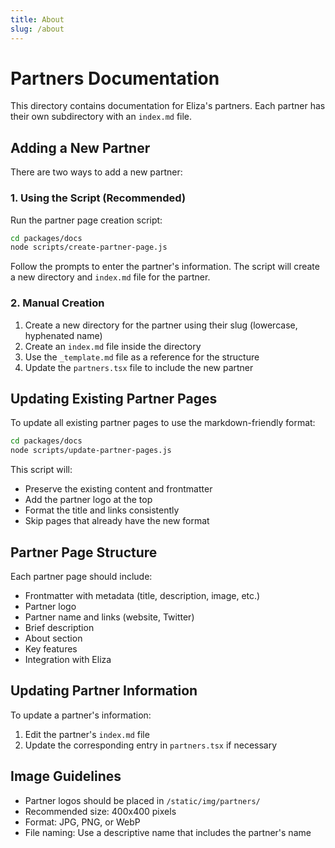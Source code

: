 ```yaml
---
title: About
slug: /about
---
```


# Partners Documentation

This directory contains documentation for Eliza's partners. Each partner has their own subdirectory with an `index.md` file.

## Adding a New Partner

There are two ways to add a new partner:

### 1. Using the Script (Recommended)

Run the partner page creation script:

```bash
cd packages/docs
node scripts/create-partner-page.js
```

Follow the prompts to enter the partner's information. The script will create a new directory and `index.md` file for the partner.

### 2. Manual Creation

1. Create a new directory for the partner using their slug (lowercase, hyphenated name)
2. Create an `index.md` file inside the directory
3. Use the `_template.md` file as a reference for the structure
4. Update the `partners.tsx` file to include the new partner

## Updating Existing Partner Pages

To update all existing partner pages to use the markdown-friendly format:

```bash
cd packages/docs
node scripts/update-partner-pages.js
```

This script will:

- Preserve the existing content and frontmatter
- Add the partner logo at the top
- Format the title and links consistently
- Skip pages that already have the new format

## Partner Page Structure

Each partner page should include:

- Frontmatter with metadata (title, description, image, etc.)
- Partner logo
- Partner name and links (website, Twitter)
- Brief description
- About section
- Key features
- Integration with Eliza

## Updating Partner Information

To update a partner's information:

1. Edit the partner's `index.md` file
2. Update the corresponding entry in `partners.tsx` if necessary

## Image Guidelines

- Partner logos should be placed in `/static/img/partners/`
- Recommended size: 400x400 pixels
- Format: JPG, PNG, or WebP
- File naming: Use a descriptive name that includes the partner's name
